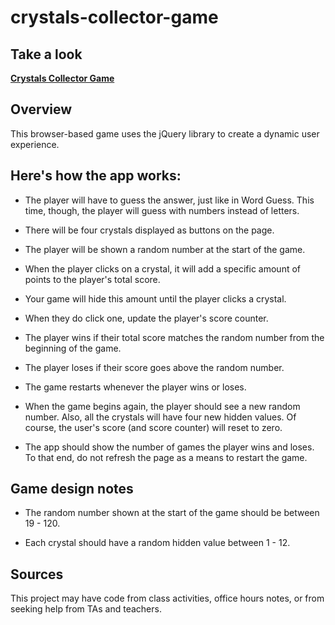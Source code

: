 # crystals-collector-game

## Take a look

**[Crystals Collector Game](https://andrewpetersondev.github.io/crystals-collector-game/)**

## Overview

This browser-based game uses the jQuery library to create a dynamic user experience.

## Here's how the app works:

- The player will have to guess the answer, just like in Word Guess. This time, though, the player will guess with numbers instead of letters.

- There will be four crystals displayed as buttons on the page.

- The player will be shown a random number at the start of the game.

- When the player clicks on a crystal, it will add a specific amount of points to the player's total score.

- Your game will hide this amount until the player clicks a crystal.

- When they do click one, update the player's score counter.

- The player wins if their total score matches the random number from the beginning of the game.

- The player loses if their score goes above the random number.

- The game restarts whenever the player wins or loses.

- When the game begins again, the player should see a new random number. Also, all the crystals will have four new hidden values. Of course, the user's score (and score counter) will reset to zero.

- The app should show the number of games the player wins and loses. To that end, do not refresh the page as a means to restart the game.

## Game design notes

- The random number shown at the start of the game should be between 19 - 120.

- Each crystal should have a random hidden value between 1 - 12.

## Sources

This project may have code from class activities, office hours notes, or from seeking help from TAs and teachers.
